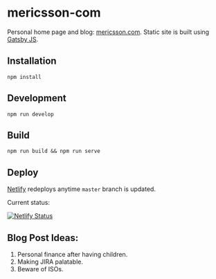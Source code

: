 # mericsson-com

Personal home page and blog: [mericsson.com](https://mericsson.com). Static site is built using [Gatsby JS](https://www.gatsbyjs.org/).

## Installation

`npm install`

## Development

`npm run develop`

## Build

`npm run build && npm run serve`

## Deploy

[Netlify](https://netlify.com) redeploys anytime `master` branch is updated.

Current status: 

[![Netlify Status](https://api.netlify.com/api/v1/badges/fe53cda8-1134-4116-8c99-c89b05af6c3f/deploy-status)](https://app.netlify.com/sites/mericsson-com/deploys)

## Blog Post Ideas:

1. Personal finance after having children.
2. Making JIRA palatable.
3. Beware of ISOs.

